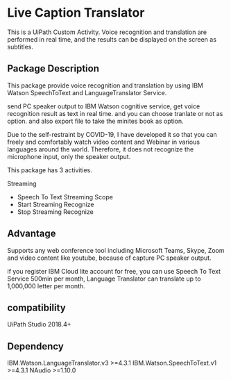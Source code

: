 # Live Caption Translator

This is a UiPath Custom Activity.
Voice recognition and translation are performed in real time, and the results can be displayed on the screen as subtitles.

## Package Description

This package provide voice recognition and translation by using IBM Watson SpeechToText and LanguageTranslator Service.

send PC speaker output to IBM Watson cognitive service, get voice recognition result as text in real time. and you can choose tranlate or not as option. 
and also export file to take the minites  book as option.

Due to the self-restraint by COVID-19, I have developed it so that you can freely and comfortably watch video content and Webinar in various languages around the world.
Therefore, it does not recognize the microphone input, only the speaker output.

This package has 3 activities.

Streaming
 - Speech To Text Streaming Scope
 - Start Streaming Recognize
 - Stop Streaming Recognize

## Advantage

Supports any web conference tool including Microsoft Teams, Skype, Zoom and video content like youtube, because of capture PC speaker output.

if you register IBM Cloud lite account for free, 
you can use Speech To Text Service 500min per month, 
Language Translator can translate up to 1,000,000 letter per month.

## compatibility

UiPath Studio 2018.4+

## Dependency

IBM.Watson.LanguageTranslator.v3 >=4.3.1
IBM.Watson.SpeechToText.v1 >=4.3.1
NAudio >=1.10.0
